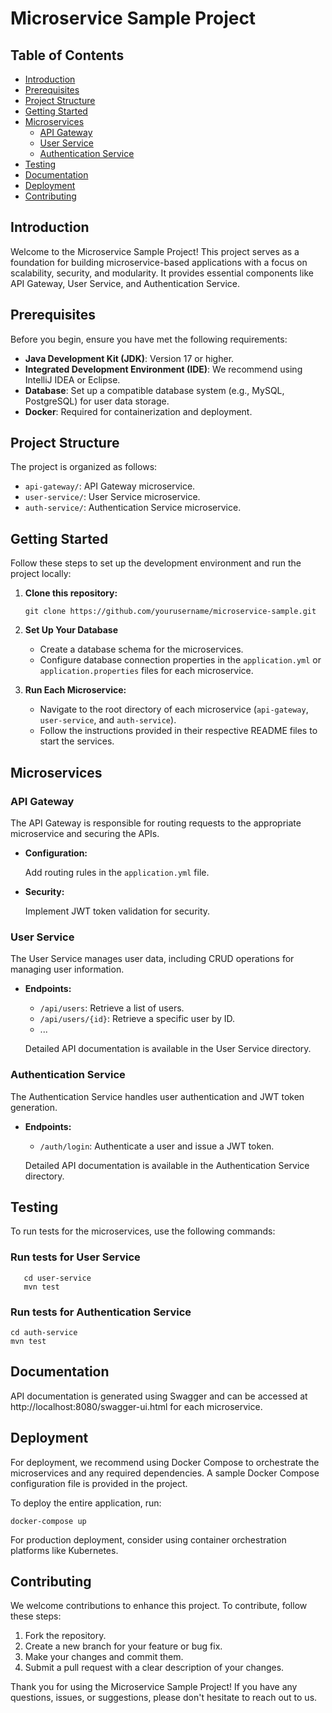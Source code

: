 # Microservice Sample Project

## Table of Contents

- [Introduction](#introduction)
- [Prerequisites](#prerequisites)
- [Project Structure](#project-structure)
- [Getting Started](#getting-started)
- [Microservices](#microservices)
    - [API Gateway](#api-gateway)
    - [User Service](#user-service)
    - [Authentication Service](#authentication-service)
- [Testing](#testing)
- [Documentation](#documentation)
- [Deployment](#deployment)
- [Contributing](#contributing)

## Introduction

Welcome to the Microservice Sample Project! This project serves as a foundation for building microservice-based
applications with a focus on scalability, security, and modularity. It provides essential components like API Gateway,
User Service, and Authentication Service.

## Prerequisites

Before you begin, ensure you have met the following requirements:

- **Java Development Kit (JDK)**: Version 17 or higher.
- **Integrated Development Environment (IDE)**: We recommend using IntelliJ IDEA or Eclipse.
- **Database**: Set up a compatible database system (e.g., MySQL, PostgreSQL) for user data storage.
- **Docker**: Required for containerization and deployment.

## Project Structure

The project is organized as follows:

- `api-gateway/`: API Gateway microservice.
- `user-service/`: User Service microservice.
- `auth-service/`: Authentication Service microservice.

## Getting Started

Follow these steps to set up the development environment and run the project locally:

1. **Clone this repository:**

   ```shell
   git clone https://github.com/yourusername/microservice-sample.git
   ```

2. **Set Up Your Database**

    - Create a database schema for the microservices.
    - Configure database connection properties in the `application.yml` or `application.properties` files for each
      microservice.

3. **Run Each Microservice:**

    - Navigate to the root directory of each microservice (`api-gateway`, `user-service`, and `auth-service`).
    - Follow the instructions provided in their respective README files to start the services.

## Microservices

### API Gateway

The API Gateway is responsible for routing requests to the appropriate microservice and securing the APIs.

- **Configuration:**

  Add routing rules in the `application.yml` file.

- **Security:**

  Implement JWT token validation for security.

### User Service

The User Service manages user data, including CRUD operations for managing user information.

- **Endpoints:**

    - `/api/users`: Retrieve a list of users.
    - `/api/users/{id}`: Retrieve a specific user by ID.
    - ...

  Detailed API documentation is available in the User Service directory.

### Authentication Service

The Authentication Service handles user authentication and JWT token generation.

- **Endpoints:**

    - `/auth/login`: Authenticate a user and issue a JWT token.

  Detailed API documentation is available in the Authentication Service directory.

## Testing

To run tests for the microservices, use the following commands:

### Run tests for User Service

```shell
   cd user-service
   mvn test
   ```

### Run tests for Authentication Service

```shell
cd auth-service
mvn test
```

## Documentation

API documentation is generated using Swagger and can be accessed at http://localhost:8080/swagger-ui.html for each
microservice.

## Deployment

For deployment, we recommend using Docker Compose to orchestrate the microservices and any required dependencies. A
sample Docker Compose configuration file is provided in the project.

To deploy the entire application, run:

````shell
docker-compose up
````

For production deployment, consider using container orchestration platforms like Kubernetes.

## Contributing

We welcome contributions to enhance this project. To contribute, follow these steps:

1. Fork the repository.
2. Create a new branch for your feature or bug fix.
3. Make your changes and commit them.
4. Submit a pull request with a clear description of your changes.

Thank you for using the Microservice Sample Project! If you have any questions, issues, or suggestions, please don't
hesitate to reach out to us.